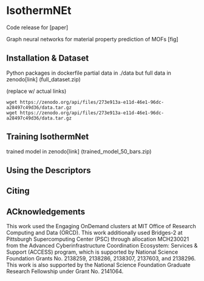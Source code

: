 # IsothermNEt
Code release for [paper]

Graph neural networks for material property prediction of MOFs
[fig]

## Installation & Dataset

Python packages in dockerfile 
partial data in ./data but full data in zenodo[link] (full_dataset.zip)

(replace w/ actual links)
```
wget https://zenodo.org/api/files/273e913a-e11d-46e1-96dc-a28497c49d36/data.tar.gz
wget https://zenodo.org/api/files/273e913a-e11d-46e1-96dc-a28497c49d36/data.tar.gz
```

## Training IsothermNet

trained model in zenodo[link] (trained_model_50_bars.zip)

## Using the Descriptors


## Citing


## ACknowledgements
This work used the Engaging OnDemand clusters at MIT Office of Research Computing and Data (ORCD). This work additionally used Bridges-2 at Pittsburgh Supercomputing Center (PSC) through allocation MCH230021 from the Advanced Cyberinfrastructure Coordination Ecosystem: Services & Support (ACCESS) program, which is supported by National Science Foundation Grants No. 2138259, 2138286, 2138307, 2137603, and 2138296. This work is also supported by the National Science Foundation Graduate Research Fellowship under Grant No. 2141064. 

